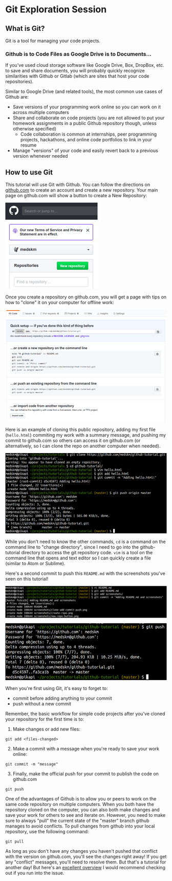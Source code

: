 # Git Exploration Session

## What is Git?

Git is a tool for managing your code projects. 

### Github is to Code Files as Google Drive is to Documents...
If you've used cloud storage software like Google Drive, Box, DropBox, etc. 
to save and share documents, you will probably quickly recognize similarities
with Github or Gitlab (which are sites that host your code repositories).

Similar to Google Drive (and related tools), the most common use cases of Github are:
* Save versions of your programming work online so you can work on it across multiple
  computers
* Share and collaborate on code projects (you are not allowed to put your homework assignments in
  a public Github repository though, unless otherwise specified)
  * Code collaboration is common at internships, peer programming projects, hackathons,
    and online code portfolios to link in your resume
* Manage "versions" of your code and easily revert back to a previous version whenever
  needed

## How to use Git
This tutorial will use Git with Github. You can follow the directions on [github.com](https://github.com) to
create an account and create a new repository. Your main page on github.com will show a button
to create a New Repository:

![new repo button](screenshots/new-repo-button.png)

Once you create a repository on github.com, 
you will get a page with tips on how to "clone" it on your computer for offline work:

![clone repo](screenshots/create-repo.png)

Here is an example of cloning this public repository, adding my first file (`hello.html`)
commiting my work with a summary message, and pushing my commit to github.com so others can
access it on github.com (or alternatively, so I can clone the repo on another computer
when needed).

![clone, add, commit, push](screenshots/clone-add-commit-push.png)

While you don't need to know the other commands, `cd` is a command on the command line to
"change directory", since I need to go into the github-tutorial directory to access the
git repository code. `vim` is a tool on the command line that opens and text editor so 
I can quickly create a file (similar to Atom or Sublime).

Here's a second commit to push this `README.md` with the screenshots you've seen on this
tutorial!

![second commit](screenshots/commit-2.png)

![second push](screenshots/git-push-2.png)

When you're first using Git, it's easy to forget to:
* commit before adding anything to your commit
* push without a new commit

Remember, the basic workflow for simple code projects after you've cloned your repository
for the first time is to:
1. Make changes or add new files:
```
git add <files-changed>
```
2. Make a commit with a message when you're ready to save your work online:
```
git commit -m "message"
```
3. Finally, make the official push for your commit to publish the code on github.com
```
git push
```

One of the advantages of Github is to allow you or peers to work on the same code
repository on multiple computers. When you both have the repository cloned on the
computer, you can also both make changes and save your work for others to see and iterate
on. However, you need to make sure to always "pull" the current state of the "master"
branch github manages to avoid conflicts. To pull changes from github into your local
repository, use the following command:
```
git pull
```

As long as you don't have any changes you haven't pushed that conflict with the version on
github.com, you'll see the changes right away! If you get any "conflict" messages, you'll
need to resolve them. But that's a tutorial for another day! But here's an [excellent
overview](https://www.git-tower.com/learn/git/ebook/en/command-line/advanced-topics/merge-conflicts) 
I would recommend checking out if you run into the issue.
